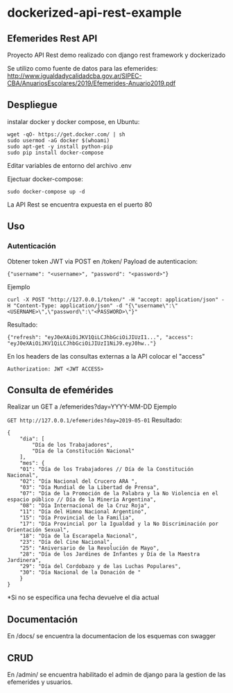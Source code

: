 # dockerized-api-rest-example  
## Efemerides Rest API
Proyecto API Rest demo  realizado con django rest framework y dockerizado

Se utilizo como fuente de datos para las efemerides:  http://www.igualdadycalidadcba.gov.ar/SIPEC-CBA/AnuariosEscolares/2019/Efemerides-Anuario2019.pdf

## Despliegue

instalar docker y docker compose, en Ubuntu:

    wget -qO- https://get.docker.com/ | sh
    sudo usermod -aG docker $(whoami)
    sudo apt-get -y install python-pip
    sudo pip install docker-compose

Editar variables de entorno del archivo .env


Ejectuar  docker-compose:

    sudo docker-compose up -d

La API Rest se encuentra expuesta en el puerto 80

## Uso
### Autenticación
Obtener token JWT via POST en /token/
Payload de autenticacion:

    {"username": "<username>", "password": "<password>"}

Ejemplo

    curl -X POST "http://127.0.0.1/token/" -H "accept: application/json" -H "Content-Type: application/json" -d "{\"username\":\"<USERNAME>\",\"password\":\"<PASSWORD>\"}"

Resultado:

    {"refresh": "eyJ0eXAiOiJKV1QiLCJhbGciOiJIUzI1...", "access": "eyJ0eXAiOiJKV1QiLCJhbGciOiJIUzI1NiJ9.eyJ0hw.."}

En los headers de las consultas externas a la API colocar el "access" 

    Authorization: JWT <JWT ACCESS>

## Consulta de efemérides
Realizar un GET a /efemerides?day=YYYY-MM-DD
Ejemplo

 `GET http://127.0.0.1/efemerides?day=2019-05-01`
Resultado:

    {
	    "dia": [
		    "Día de los Trabajadores",
		    "Día de la Constitución Nacional"
	    ],
	    "mes": {
	    "01": "Día de los Trabajadores // Día de la Constitución Nacional",
	    "02": "Día Nacional del Crucero ARA ",
	    "03": "Día Mundial de la Libertad de Prensa",
	    "07": "Día de la Promoción de la Palabra y la No Violencia en el espacio público // Día de la Minería Argentina",
	    "08": "Día Internacional de la Cruz Roja",
	    "11": "Día del Himno Nacional Argentino",
	    "15": "Día Provincial de la Familia",
	    "17": "Día Provincial por la Igualdad y la No Discriminación por Orientación Sexual",
	    "18": "Día de la Escarapela Nacional",
	    "23": "Día del Cine Nacional",
	    "25": "Aniversario de la Revolución de Mayo",
	    "28": "Día de los Jardines de Infantes y Día de la Maestra Jardinera",
	    "29": "Día del Cordobazo y de las Luchas Populares",
	    "30": "Día Nacional de la Donación de "
	    }
    }
*Si no se especifica una fecha devuelve el dia actual

## Documentación
En /docs/ se encuentra la documentacion de los esquemas con swagger

## CRUD
En /admin/ se encuentra habilitado el admin de django para la gestion de las efemerides y usuarios.

